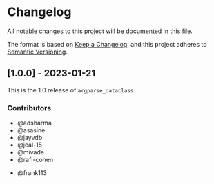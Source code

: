 # Changelog

All notable changes to this project will be documented in this file.

The format is based on [Keep a Changelog](https://keepachangelog.com/en/1.0.0/),
and this project adheres to [Semantic Versioning](https://semver.org/spec/v2.0.0.html).

## [1.0.0] - 2023-01-21

This is the 1.0 release of `argparse_dataclass`.

### Contributors

* @adsharma
* @asasine
* @jayvdb
* @jcal-15
* @mivade
* @rafi-cohen
+ @frank113